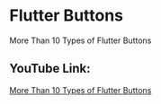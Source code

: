 # Flutter Buttons

More Than 10 Types of Flutter Buttons

## YouTube Link:

[More Than 10 Types of Flutter Buttons](https://youtu.be/nfsNIbi7BWo)

